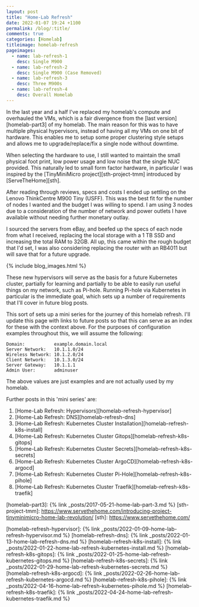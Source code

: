 ```yaml
---
layout: post
title: "Home-Lab Refresh"
date: 2022-01-07 19:24 +1100
permalink: /blog/:title/
comments: true
categories: [Homelab]
titleimage: homelab-refresh
pageimages:
  - name: lab-refresh-1
    desc: Single M900
  - name: lab-refresh-2
    desc: Single M900 (Case Removed)
  - name: lab-refresh-3
    desc: Three M900s
  - name: lab-refresh-4
    desc: Overall Homelab
---
```


In the last year and a half I've replaced my homelab's compute and overhauled the VMs, which is a fair divergence from the [last version][homelab-part3] of my homelab. The main reason for this was to have multiple physical hypervisors, instead of having all my VMs on one bit of hardware. This enables me to setup some proper clustering style setups and allows me to upgrade/replace/fix a single node without downtime.

When selecting the hardware to use, I still wanted to maintain the small physical foot print, low power usage and low noise that the single NUC provided. This naturally led to small form factor hardware, in particular I was inspired by the [TinyMiniMicro project][sth-project-tmm] introduced by [ServeTheHome][sth].

After reading through reviews, specs and costs I ended up settling on the Lenovo ThinkCentre M900 Tiny (USFF). This was the best fit for the number of nodes I wanted and the budget I was willing to spend. I am using 3 nodes due to a consideration of the number of network and power outlets I have available without needing further monetary outlay.

I sourced the servers from eBay, and beefed up the specs of each node from what I received, replacing the local storage with a 1 TB SSD and increasing the total RAM to 32GB. All up, this came within the rough budget that I'd set, I was also considering replacing the router with an RB4011 but will save that for a future upgrade.

{% include blog_images.html %}

These new hypervisors will serve as the basis for a future Kubernetes cluster, partially for learning and partially to be able to easily run useful things on my network, such as Pi-hole. Running Pi-hole via Kubernetes in particular is the immediate goal, which sets up a number of requirements that I'll cover in future blog posts.

This sort of sets up a mini series for the journey of this homelab refresh. I'll update this page with links to future posts so that this can serve as an index for these with the context above. For the purposes of configuration examples throughout this, we will assume the following:

```
Domain:           example.domain.local
Server Network:   10.1.1.0/24
Wireless Network: 10.1.2.0/24
Client Network:   10.1.3.0/24
Server Gateway:   10.1.1.1
Admin User:       adminuser
```

The above values are just examples and are not actually used by my homelab.

Further posts in this 'mini series' are:

1. [Home-Lab Refresh: Hypervisors][homelab-refresh-hypervisor]
1. [Home-Lab Refresh: DNS][homelab-refresh-dns]
1. [Home-Lab Refresh: Kubernetes Cluster Installation][homelab-refresh-k8s-install]
1. [Home-Lab Refresh: Kubernetes Cluster Gitops][homelab-refresh-k8s-gitops]
1. [Home-Lab Refresh: Kubernetes Cluster Secrets][homelab-refresh-k8s-secrets]
1. [Home-Lab Refresh: Kubernetes Cluster ArgoCD][homelab-refresh-k8s-argocd]
1. [Home-Lab Refresh: Kubernetes Cluster Pi-Hole][homelab-refresh-k8s-pihole]
1. [Home-Lab Refresh: Kubernetes Cluster Traefik][homelab-refresh-k8s-traefik]

[homelab-part3]:   {% link _posts/2017-05-21-home-lab-part-3.md %}
[sth-project-tmm]: https://www.servethehome.com/introducing-project-tinyminimicro-home-lab-revolution/
[sth]:             https://www.servethehome.com/

[homelab-refresh-hypervisor]:  {% link _posts/2022-01-09-home-lab-refresh-hypervisor.md %}
[homelab-refresh-dns]:         {% link _posts/2022-01-13-home-lab-refresh-dns.md %}
[homelab-refresh-k8s-install]: {% link _posts/2022-01-22-home-lab-refresh-kubernetes-install.md %}
[homelab-refresh-k8s-gitops]:  {% link _posts/2022-01-25-home-lab-refresh-kubernetes-gitops.md %}
[homelab-refresh-k8s-secrets]: {% link _posts/2022-01-29-home-lab-refresh-kubernetes-secrets.md %}
[homelab-refresh-k8s-argocd]:  {% link _posts/2022-02-26-home-lab-refresh-kubernetes-argocd.md %}
[homelab-refresh-k8s-pihole]:  {% link _posts/2022-04-16-home-lab-refresh-kubernetes-pihole.md %}
[homelab-refresh-k8s-traefik]: {% link _posts/2022-04-24-home-lab-refresh-kubernetes-traefik.md %}
